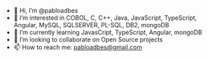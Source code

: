- 👋 Hi, I’m @pabloadbes
- 👀 I’m interested in COBOL, C, C++, Java, JavaScript, TypeScript, Angular, MySQL, SQLSERVER, PL-SQL, DB2, mongoDB
- 🌱 I’m currently learning JavasCript, TypeScript, Angular, mongoDB
- 💞️ I’m looking to collaborate on Open Source projects
- 📫 How to reach me: pabloadbes@gmail.com

<!---
pabloadbes/pabloadbes is a ✨ special ✨ repository because its `README.md` (this file) appears on your GitHub profile.
You can click the Preview link to take a look at your changes.
--->
